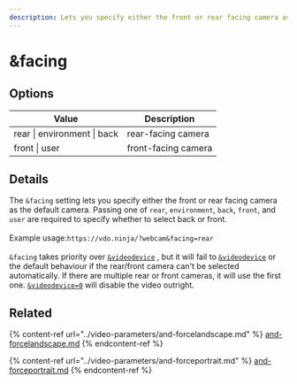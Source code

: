 ```yaml
---
description: Lets you specify either the front or rear facing camera as the default camera
---
```


# \&facing

## Options

| Value                       | Description         |
| --------------------------- | ------------------- |
| rear \| environment \| back | rear-facing camera  |
| front \| user               | front-facing camera |

## Details

The `&facing` setting lets you specify either the front or rear facing camera as the default camera. Passing one of `rear`, `environment`, `back`, `front`, and `user` are required to specify whether to select back or front.\
\
Example usage:`https://vdo.ninja/?webcam&facing=rear`\
\
`&facing` takes priority over [`&videodevice`](../../source-settings/videodevice.md) , but it will fail to [`&videodevice`](../../source-settings/videodevice.md) or the default behaviour if the rear/front camera can't be selected automatically. If there are multiple rear or front cameras, it will use the first one. [`&videodevice=0`](../../source-settings/videodevice.md) will disable the video outright.

## Related

{% content-ref url="../video-parameters/and-forcelandscape.md" %}
[and-forcelandscape.md](../video-parameters/and-forcelandscape.md)
{% endcontent-ref %}

{% content-ref url="../video-parameters/and-forceportrait.md" %}
[and-forceportrait.md](../video-parameters/and-forceportrait.md)
{% endcontent-ref %}
